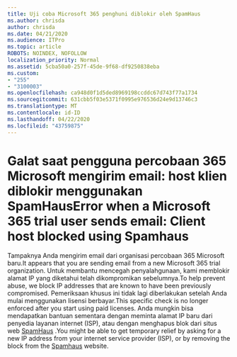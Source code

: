 ```yaml
---
title: Uji coba Microsoft 365 penghuni diblokir oleh SpamHaus
ms.author: chrisda
author: chrisda
ms.date: 04/21/2020
ms.audience: ITPro
ms.topic: article
ROBOTS: NOINDEX, NOFOLLOW
localization_priority: Normal
ms.assetid: 5cba50a0-257f-45de-9f68-df9250838eba
ms.custom:
- "255"
- "3100003"
ms.openlocfilehash: ca948d0f1d5ded8969198ccddc67d743f77a1734
ms.sourcegitcommit: 631cbb5f03e5371f0995e976536d24e9d13746c3
ms.translationtype: MT
ms.contentlocale: id-ID
ms.lasthandoff: 04/22/2020
ms.locfileid: "43759875"
---
```

# <a name="error-when-a-microsoft-365-trial-user-sends-email-client-host-blocked-using-spamhaus"></a><span data-ttu-id="56ae5-102">Galat saat pengguna percobaan 365 Microsoft mengirim email: host klien diblokir menggunakan SpamHaus</span><span class="sxs-lookup"><span data-stu-id="56ae5-102">Error when a Microsoft 365 trial user sends email: Client host blocked using Spamhaus</span></span>

<span data-ttu-id="56ae5-103">Tampaknya Anda mengirim email dari organisasi percobaan 365 Microsoft baru.</span><span class="sxs-lookup"><span data-stu-id="56ae5-103">It appears that you are sending email from a new Microsoft 365 trial organization.</span></span> <span data-ttu-id="56ae5-104">Untuk membantu mencegah penyalahgunaan, kami memblokir alamat IP yang diketahui telah dikompromikan sebelumnya.</span><span class="sxs-lookup"><span data-stu-id="56ae5-104">To help prevent abuse, we block IP addresses that are known to have been previously compromised.</span></span> <span data-ttu-id="56ae5-105">Pemeriksaan khusus ini tidak lagi diberlakukan setelah Anda mulai menggunakan lisensi berbayar.</span><span class="sxs-lookup"><span data-stu-id="56ae5-105">This specific check is no longer enforced after you start using paid licenses.</span></span> <span data-ttu-id="56ae5-106">Anda mungkin bisa mendapatkan bantuan sementara dengan meminta alamat IP baru dari penyedia layanan internet (ISP), atau dengan menghapus blok dari situs web [SpamHaus](https://go.microsoft.com/fwlink/p/?linkid=123245) .</span><span class="sxs-lookup"><span data-stu-id="56ae5-106">You might be able to get temporary relief by asking for a new IP address from your internet service provider (ISP), or by removing the block from the [Spamhaus](https://go.microsoft.com/fwlink/p/?linkid=123245) website.</span></span>

